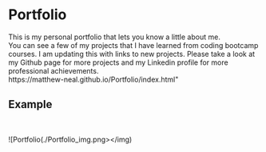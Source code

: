 <h1>Portfolio</h1>
This is my personal portfolio that lets you know a little about me.<br>
You can see a few of my projects that I have learned from coding bootcamp courses. I am updating this with links to new projects. Please take a look at my Github page for more projects and my Linkedin profile for more professional achievements.

<br>
https://matthew-neal.github.io/Portfolio/index.html"

<br>

<h2>Example</h2>
<br>

![Portfolio(./Portfolio_img.png></img)
